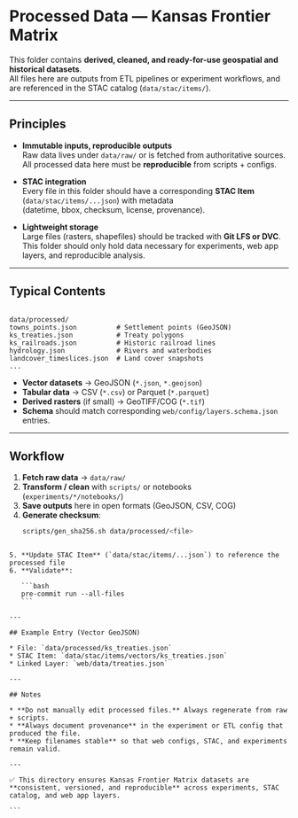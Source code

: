 # Processed Data — Kansas Frontier Matrix

This folder contains **derived, cleaned, and ready-for-use geospatial and historical datasets**.  
All files here are outputs from ETL pipelines or experiment workflows, and are referenced in the STAC catalog (`data/stac/items/`).

---

## Principles

- **Immutable inputs, reproducible outputs**  
  Raw data lives under `data/raw/` or is fetched from authoritative sources.  
  All processed data here must be **reproducible** from scripts + configs.

- **STAC integration**  
  Every file in this folder should have a corresponding **STAC Item** (`data/stac/items/...json`) with metadata  
  (datetime, bbox, checksum, license, provenance).

- **Lightweight storage**  
  Large files (rasters, shapefiles) should be tracked with **Git LFS or DVC**.  
  This folder should only hold data necessary for experiments, web app layers, and reproducible analysis.

---

## Typical Contents

```

data/processed/
towns_points.json          # Settlement points (GeoJSON)
ks_treaties.json           # Treaty polygons
ks_railroads.json          # Historic railroad lines
hydrology.json             # Rivers and waterbodies
landcover_timeslices.json  # Land cover snapshots
...

````

- **Vector datasets** → GeoJSON (`*.json`, `*.geojson`)  
- **Tabular data** → CSV (`*.csv`) or Parquet (`*.parquet`)  
- **Derived rasters** (if small) → GeoTIFF/COG (`*.tif`)  
- **Schema** should match corresponding `web/config/layers.schema.json` entries.

---

## Workflow

1. **Fetch raw data** → `data/raw/`
2. **Transform / clean** with `scripts/` or notebooks (`experiments/*/notebooks/`)
3. **Save outputs** here in open formats (GeoJSON, CSV, COG)
4. **Generate checksum**:
   ```bash
   scripts/gen_sha256.sh data/processed/<file>
````

5. **Update STAC Item** (`data/stac/items/...json`) to reference the processed file
6. **Validate**:

   ```bash
   pre-commit run --all-files
   ```

---

## Example Entry (Vector GeoJSON)

* File: `data/processed/ks_treaties.json`
* STAC Item: `data/stac/items/vectors/ks_treaties.json`
* Linked Layer: `web/data/treaties.json`

---

## Notes

* **Do not manually edit processed files.** Always regenerate from raw + scripts.
* **Always document provenance** in the experiment or ETL config that produced the file.
* **Keep filenames stable** so that web configs, STAC, and experiments remain valid.

---

✅ This directory ensures Kansas Frontier Matrix datasets are **consistent, versioned, and reproducible** across experiments, STAC catalog, and web app layers.

```
